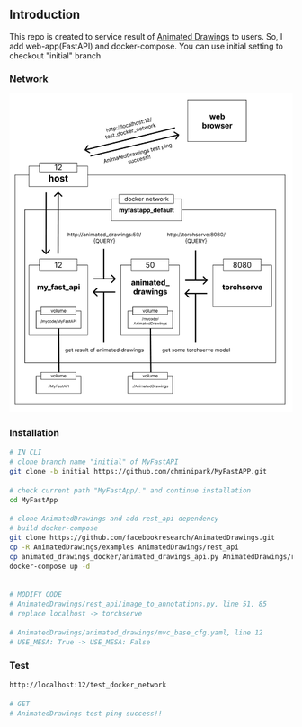 ## Introduction
This repo is created to service result of [Animated Drawings](https://github.com/facebookresearch/AnimatedDrawings) to users. So, I add web-app(FastAPI) and docker-compose. You can use initial setting to checkout "initial" branch

### Network
![mydockernetwork](/mydockernetworkimg.png)


### Installation
``` bash
# IN CLI
# clone branch name "initial" of MyFastAPI 
git clone -b initial https://github.com/chminipark/MyFastAPP.git

# check current path "MyFastApp/." and continue installation
cd MyFastApp

# clone AnimatedDrawings and add rest_api dependency
# build docker-compose
git clone https://github.com/facebookresearch/AnimatedDrawings.git
cp -R AnimatedDrawings/examples AnimatedDrawings/rest_api
cp animated_drawings_docker/animated_drawings_api.py AnimatedDrawings/rest_api
docker-compose up -d


# MODIFY CODE
# AnimatedDrawings/rest_api/image_to_annotations.py, line 51, 85
# replace localhost -> torchserve

# AnimatedDrawings/animated_drawings/mvc_base_cfg.yaml, line 12
# USE_MESA: True -> USE_MESA: False
```


### Test
``` bash
http://localhost:12/test_docker_network

# GET
# AnimatedDrawings test ping success!!
```